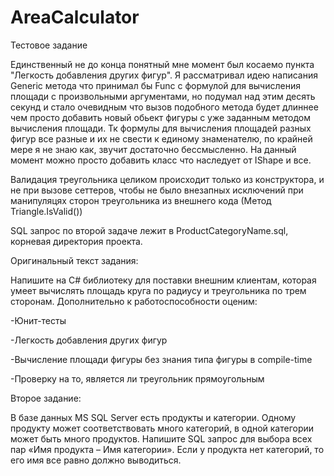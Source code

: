# AreaCalculator
Тестовое задание

Единственный не до конца понятный мне момент был косаемо пункта "Легкость добавления других фигур". Я рассматривал идею написания Generic метода что принимал бы Func с формулой для вычисления площади с произвольными аргументами, но подумал над этим десять секунд и стало очевидным что вызов подобного метода будет длиннее чем просто добавить новый обьект фигуры с уже заданным методом вычисления площади. Тк формулы для вычисления площадей разных фигур все разные и их не свести к единому знаменателю, по крайней мере я не знаю как, звучит достаточно бессмысленно. На данный момент можно просто добавить класс что наследует от IShape и все.

Валидация треугольника целиком происходит только из конструктора, и не при вызове сеттеров, чтобы не было внезапных исключений при манипуляцях сторон треугольника из внешнего кода (Метод Triangle.IsValid())

SQL запрос по второй задаче лежит в ProductCategoryName.sql, корневая директория проекта.


Оригинальный текст задания:

Напишите на C# библиотеку для поставки внешним клиентам, которая умеет вычислять площадь круга по радиусу и треугольника по трем сторонам. Дополнительно к работоспособности оценим:

-Юнит-тесты

-Легкость добавления других фигур

-Вычисление площади фигуры без знания типа фигуры в compile-time

-Проверку на то, является ли треугольник прямоугольным


Второе задание:

В базе данных MS SQL Server есть продукты и категории. Одному продукту может соответствовать много категорий, в одной категории может быть много продуктов. Напишите SQL запрос для выбора всех пар «Имя продукта – Имя категории». Если у продукта нет категорий, то его имя все равно должно выводиться.

